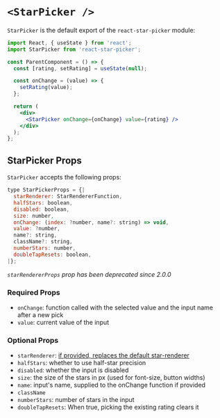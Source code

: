 # `<StarPicker />`

`StarPicker` is the default export of the `react-star-picker` module:

```jsx
import React, { useState } from 'react';
import StarPicker from 'react-star-picker';

const ParentComponent = () => {
  const [rating, setRating] = useState(null);

  const onChange = (value) => {
    setRating(value);
  };

  return (
    <div>
      <StarPicker onChange={onChange} value={rating} />
    </div>
  );
};
```

## StarPicker Props

`StarPicker` accepts the following props:

```js
type StarPickerProps = {|
  starRenderer: StarRendererFunction,
  halfStars: boolean,
  disabled: boolean,
  size: number,
  onChange: (index: ?number, name?: string) => void,
  value: ?number,
  name?: string,
  className?: string,
  numberStars: number,
  doubleTapResets: boolean,
|};
```

_`starRendererProps` prop has been deprecated since 2.0.0_

### Required Props

- `onChange`: function called with the selected value and the input name after a new pick
- `value`: current value of the input

### Optional Props

- `starRenderer`: [if provided, replaces the default star-renderer](https://github.com/mmkari/react-star-picker/blob/master/docs/components/StarRenderer.md#starrenderer)
- `halfStars`: whether to use half-star precision
- `disabled`: whether the input is disabled
- `size`: the size of the stars in px (used for font-size, button widths)
- `name`: input's name, supplied to the onChange function if provided
- `className`
- `numberStars`: number of stars in the input
- `doubleTapResets`: When true, picking the existing rating clears it
